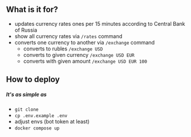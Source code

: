 ## What is it for?

 - updates currency rates ones per 15 minutes according to Central Bank of Russia
 - show all currency rates via `/rates` command
 - converts one currency to another via `/exchange` command
    - converts to rubles `/exchange USD`
    - converts to given currency `/exchange USD EUR`
    - converts with given amount `/exchange USD EUR 100`

## How to deploy

##### It's as simple as
 - `git clone`
 - `cp .env.example .env`
 - adjust envs (bot token at least)
 - `docker compose up`
